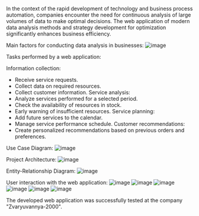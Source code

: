 In the context of the rapid development of technology and business process automation, companies encounter the need for continuous analysis of large volumes of data to make optimal decisions. 
The web application of modern data analysis methods and strategy development for optimization significantly enhances business efficiency.

Main factors for conducting data analysis in businesses:
![image](https://github.com/user-attachments/assets/4bc124b2-7965-4cd2-94ba-65b5794d11f1)

Tasks performed by a web application:

  Information collection:
  - Receive service requests.
  - Collect data on required resources.
  - Collect customer information.
  Service analysis:
  - Analyze services performed for a selected period.
  - Check the availability of resources in stock.
  - Early warning of insufficient resources.
  Service planning:
  - Add future services to the calendar.
  - Manage service performance schedule.
  Customer recommendations:
  - Create personalized recommendations based on previous orders and
    preferences.

Use Case Diagram:
![image](https://github.com/user-attachments/assets/de5864da-4b82-4702-b22e-8a65de2890c1)

Project Architecture:
![image](https://github.com/user-attachments/assets/fddd333f-5449-4b56-b76d-bbd2f1be49e2)

Entity-Relationship Diagram:
![image](https://github.com/user-attachments/assets/3aea7bdc-5ff5-4e04-a580-6e160f736233)

User interaction with the web application:
![image](https://github.com/user-attachments/assets/3ce57d86-1e42-4b2a-a1fc-52a5732280e2)
![image](https://github.com/user-attachments/assets/1d9e55c5-12b1-4e73-9cf2-17f478d99e0d)
![image](https://github.com/user-attachments/assets/c90a48cf-88a5-49aa-97cb-db99aaf8e497)
![image](https://github.com/user-attachments/assets/a82bda76-3736-4f9e-b051-5c8003520204)
![image](https://github.com/user-attachments/assets/42a72b63-38b6-4d94-b9e3-e96505da28f6)
![image](https://github.com/user-attachments/assets/ca53cb05-f6f8-4c09-8f83-5e939f8bafd6)

The developed web application was successfully tested at the company "Zvaryuvannya-2000".







  
